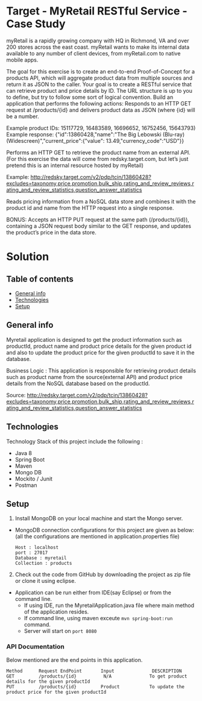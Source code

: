 # Target - MyRetail RESTful Service - Case Study

myRetail is a rapidly growing company with HQ in Richmond, VA and over 200 stores across the east coast. myRetail wants to make its internal data available to any number of client devices, from myRetail.com to native mobile apps.

The goal for this exercise is to create an end-to-end Proof-of-Concept for a products API, which will aggregate product data from multiple sources and return it as JSON to the caller. Your goal is to create a RESTful service that can retrieve product and price details by ID. The URL structure is up to you to define, but try to follow some sort of logical convention. Build an application that performs the following actions: Responds to an HTTP GET request at /products/{id} and delivers product data as JSON (where {id} will be a number.

Example product IDs: 15117729, 16483589, 16696652, 16752456, 15643793) Example response: {"id":13860428,"name":"The Big Lebowski (Blu-ray) (Widescreen)","current_price":{"value": 13.49,"currency_code":"USD"}}

Performs an HTTP GET to retrieve the product name from an external API. (For this exercise the data will come from redsky.target.com, but let’s just pretend this is an internal resource hosted by myRetail)

Example: http://redsky.target.com/v2/pdp/tcin/13860428?excludes=taxonomy,price,promotion,bulk_ship,rating_and_review_reviews,rating_and_review_statistics,question_answer_statistics

Reads pricing information from a NoSQL data store and combines it with the product id and name from the HTTP request into a single response.

BONUS: Accepts an HTTP PUT request at the same path (/products/{id}), containing a JSON request body similar to the GET response, and updates the product’s price in the data store.

# Solution
## Table of contents
* [General info](#general-info)
* [Technologies](#technologies)
* [Setup](#setup)

## General info
Myretail application is designed to get the product information such as productId, product name and product price details for the given product id and also to update the product price for the given productId to save it in the database.

Business Logic : This application is responsible for retrieving product details such as product name from the source(external API) and product price details from the NoSQL database based on the productId.

Source: http://redsky.target.com/v2/pdp/tcin/13860428?excludes=taxonomy,price,promotion,bulk_ship,rating_and_review_reviews,rating_and_review_statistics,question_answer_statistics
	
## Technologies
Technology Stack of this project include the following :
* Java 8
* Spring Boot
* Maven
* Mongo DB
* Mockito / Junit
* Postman

## Setup

1. Install MongoDB on your local machine and start the Mongo server.
- MongoDB connection configurations for this project are given as below: (all the configurations are mentioned in application.properties file)
  ```
  Host : localhost
  port : 27017
  Database : myretail
  Collection : products
  ```
2. Check out the code from GitHub by downloading the project as zip file or clone it using eclipse.
- Application can be run either from IDE(say Eclipse) or from the command line.
  - If using IDE, run the MyretailApplication.java file where main method of the application resides.
  - If command line, using maven exceute `mvn spring-boot:run` command.
  - Server will start on `port 8080` 
  
### API Documentation
Below mentioned are the end points in this application.

```
Method      Request EndPoint       Input              DESCRIPTION
GET         /products/{id}          N/A              To get product details for the given productId
PUT         /products/{id}         Product           To update the product price for the given productId
```





